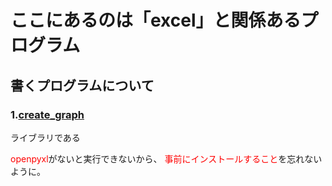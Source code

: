# ここにあるのは「excel」と関係あるプログラム
## 書くプログラムについて
### 1.[create_graph](create_graph.py)
ライブラリである</p>
<span style="color: red">openpyxl</span>がないと実行できないから、
<span style="color: red">事前にインストールすること</span>を忘れないように。